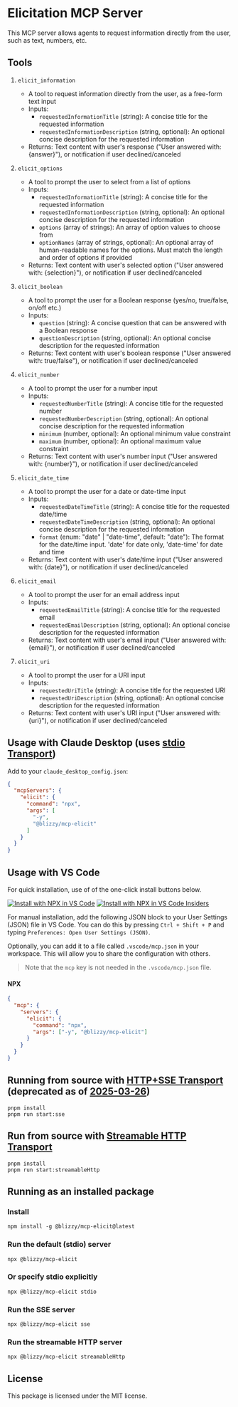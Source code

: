 # Elicitation MCP Server

This MCP server allows agents to request information directly from the user, such as text, numbers, etc.


## Tools

1. `elicit_information`
   - A tool to request information directly from the user, as a free-form text input
   - Inputs:
     - `requestedInformationTitle` (string): A concise title for the requested information
     - `requestedInformationDescription` (string, optional): An optional concise description for the requested information
   - Returns: Text content with user's response ("User answered with: {answer}"), or notification if user declined/canceled

2. `elicit_options`
   - A tool to prompt the user to select from a list of options
   - Inputs:
     - `requestedInformationTitle` (string): A concise title for the requested information
     - `requestedInformationDescription` (string, optional): An optional concise description for the requested information
     - `options` (array of strings): An array of option values to choose from
     - `optionNames` (array of strings, optional): An optional array of human-readable names for the options. Must match the length and order of options if provided
   - Returns: Text content with user's selected option ("User answered with: {selection}"), or notification if user declined/canceled

3. `elicit_boolean`
   - A tool to prompt the user for a Boolean response (yes/no, true/false, on/off etc.)
   - Inputs:
     - `question` (string): A concise question that can be answered with a Boolean response
     - `questionDescription` (string, optional): An optional concise description for the requested information
   - Returns: Text content with user's boolean response ("User answered with: true/false"), or notification if user declined/canceled

4. `elicit_number`
   - A tool to prompt the user for a number input
   - Inputs:
     - `requestedNumberTitle` (string): A concise title for the requested number
     - `requestedNumberDescription` (string, optional): An optional concise description for the requested information
     - `minimum` (number, optional): An optional minimum value constraint
     - `maximum` (number, optional): An optional maximum value constraint
   - Returns: Text content with user's number input ("User answered with: {number}"), or notification if user declined/canceled

5. `elicit_date_time`
   - A tool to prompt the user for a date or date-time input
   - Inputs:
     - `requestedDateTimeTitle` (string): A concise title for the requested date/time
     - `requestedDateTimeDescription` (string, optional): An optional concise description for the requested information
     - `format` (enum: "date" | "date-time", default: "date"): The format for the date/time input. 'date' for date only, 'date-time' for date and time
   - Returns: Text content with user's date/time input ("User answered with: {date}"), or notification if user declined/canceled

6. `elicit_email`
   - A tool to prompt the user for an email address input
   - Inputs:
     - `requestedEmailTitle` (string): A concise title for the requested email
     - `requestedEmailDescription` (string, optional): An optional concise description for the requested information
   - Returns: Text content with user's email input ("User answered with: {email}"), or notification if user declined/canceled

7. `elicit_uri`
   - A tool to prompt the user for a URI input
   - Inputs:
     - `requestedUriTitle` (string): A concise title for the requested URI
     - `requestedUriDescription` (string, optional): An optional concise description for the requested information
   - Returns: Text content with user's URI input ("User answered with: {uri}"), or notification if user declined/canceled


## Usage with Claude Desktop (uses [stdio Transport](https://modelcontextprotocol.io/specification/2025-03-26/basic/transports#stdio))

Add to your `claude_desktop_config.json`:

```json
{
  "mcpServers": {
    "elicit": {
      "command": "npx",
      "args": [
        "-y",
        "@blizzy/mcp-elicit"
      ]
    }
  }
}
```


## Usage with VS Code

For quick installation, use of of the one-click install buttons below.

[![Install with NPX in VS Code](https://img.shields.io/badge/VS_Code-NPM-0098FF?style=flat-square&logo=visualstudiocode&logoColor=white)](https://insiders.vscode.dev/redirect/mcp/install?name=elicit&config=%7B%22command%22%3A%22npx%22%2C%22args%22%3A%5B%22-y%22%2C%22%40blizzy%2Fmcp-elicit%22%5D%7D) [![Install with NPX in VS Code Insiders](https://img.shields.io/badge/VS_Code_Insiders-NPM-24bfa5?style=flat-square&logo=visualstudiocode&logoColor=white)](https://insiders.vscode.dev/redirect/mcp/install?name=elicit&config=%7B%22command%22%3A%22npx%22%2C%22args%22%3A%5B%22-y%22%2C%22%40blizzy%2Fmcp-elicit%22%5D%7D&quality=insiders)

<!--
[![Install with Docker in VS Code](https://img.shields.io/badge/VS_Code-Docker-0098FF?style=flat-square&logo=visualstudiocode&logoColor=white)](https://insiders.vscode.dev/redirect/mcp/install?name=elicit&config=%7B%22command%22%3A%22docker%22%2C%22args%22%3A%5B%22run%22%2C%22-i%22%2C%22--rm%22%2C%22mcp%2Felicit%22%5D%7D) [![Install with Docker in VS Code Insiders](https://img.shields.io/badge/VS_Code_Insiders-Docker-24bfa5?style=flat-square&logo=visualstudiocode&logoColor=white)](https://insiders.vscode.dev/redirect/mcp/install?name=elicit&config=%7B%22command%22%3A%22docker%22%2C%22args%22%3A%5B%22run%22%2C%22-i%22%2C%22--rm%22%2C%22mcp%2Felicit%22%5D%7D&quality=insiders)
-->

For manual installation, add the following JSON block to your User Settings (JSON) file in VS Code. You can do this by pressing `Ctrl + Shift + P` and typing `Preferences: Open User Settings (JSON)`.

Optionally, you can add it to a file called `.vscode/mcp.json` in your workspace. This will allow you to share the configuration with others.

> Note that the `mcp` key is not needed in the `.vscode/mcp.json` file.


#### NPX

```json
{
  "mcp": {
    "servers": {
      "elicit": {
        "command": "npx",
        "args": ["-y", "@blizzy/mcp-elicit"]
      }
    }
  }
}
```


## Running from source with [HTTP+SSE Transport](https://modelcontextprotocol.io/specification/2024-11-05/basic/transports#http-with-sse) (deprecated as of [2025-03-26](https://modelcontextprotocol.io/specification/2025-03-26/basic/transports))

```shell
pnpm install
pnpm run start:sse
```


## Run from source with [Streamable HTTP Transport](https://modelcontextprotocol.io/specification/2025-03-26/basic/transports#streamable-http)

```shell
pnpm install
pnpm run start:streamableHttp
```


## Running as an installed package

### Install

```shell
npm install -g @blizzy/mcp-elicit@latest
````


### Run the default (stdio) server

```shell
npx @blizzy/mcp-elicit
```


### Or specify stdio explicitly

```shell
npx @blizzy/mcp-elicit stdio
```


### Run the SSE server

```shell
npx @blizzy/mcp-elicit sse
```


### Run the streamable HTTP server

```shell
npx @blizzy/mcp-elicit streamableHttp
```


## License

This package is licensed under the MIT license.
